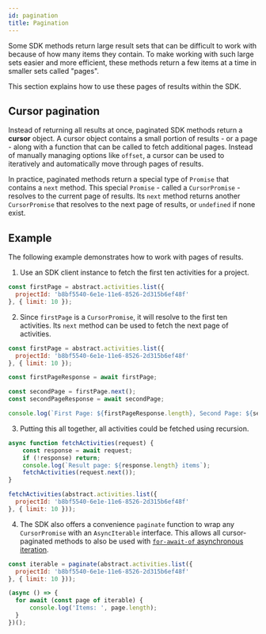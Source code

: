 ```yaml
---
id: pagination
title: Pagination
---
```


Some SDK methods return large result sets that can be difficult to work with because of how many items they contain. To make working with such large sets easier and more efficient, these methods return a few items at a time in smaller sets called "pages".

This section explains how to use these pages of results within the SDK.

## Cursor pagination

Instead of returning all results at once, paginated SDK methods return a **cursor** object. A cursor object contains a small portion of results - or a page - along with a function that can be called to fetch additional pages. Instead of manually managing options like `offset`, a cursor can be used to iteratively and automatically move through pages of results.

In practice, paginated methods return a special type of `Promise` that contains a `next` method. This special `Promise` - called a `CursorPromise` - resolves to the current page of results. Its `next` method returns another `CursorPromise` that resolves to the next page of results, or `undefined` if none exist.

## Example

The following example demonstrates how to work with pages of results.

1. Use an SDK client instance to fetch the first ten activities for a project.

  ```js
  const firstPage = abstract.activities.list({
    projectId: 'b8bf5540-6e1e-11e6-8526-2d315b6ef48f'
  }, { limit: 10 });
  ```

2. Since `firstPage` is a `CursorPromise`, it will resolve to the first ten activities. Its `next` method can be used to fetch the next page of activities.

  ```js
  const firstPage = abstract.activities.list({
    projectId: 'b8bf5540-6e1e-11e6-8526-2d315b6ef48f'
  }, { limit: 10 });

  const firstPageResponse = await firstPage;

  const secondPage = firstPage.next();
  const secondPageResponse = await secondPage;

  console.log(`First Page: ${firstPageResponse.length}, Second Page: ${secondPageResponse.length}`);
  ```

3. Putting this all together, all activities could be fetched using recursion.

  ```js
  async function fetchActivities(request) {
      const response = await request;
      if (!response) return;
      console.log(`Result page: ${response.length} items`);
      fetchActivities(request.next());
  }

  fetchActivities(abstract.activities.list({
    projectId: 'b8bf5540-6e1e-11e6-8526-2d315b6ef48f'
  }, { limit: 10 }));
  ```

4. The SDK also offers a convenience `paginate` function to wrap any `CursorPromise` with an `AsyncIterable` interface. This allows all cursor-paginated methods to also be used with [`for-await-of` asynchronous iteration](https://github.com/tc39/proposal-async-iteration).

  ```js
  const iterable = paginate(abstract.activities.list({
    projectId: 'b8bf5540-6e1e-11e6-8526-2d315b6ef48f'
  }, { limit: 10 }));

  (async () => {
    for await (const page of iterable) {
        console.log('Items: ', page.length);
    }
  })();
  ```
